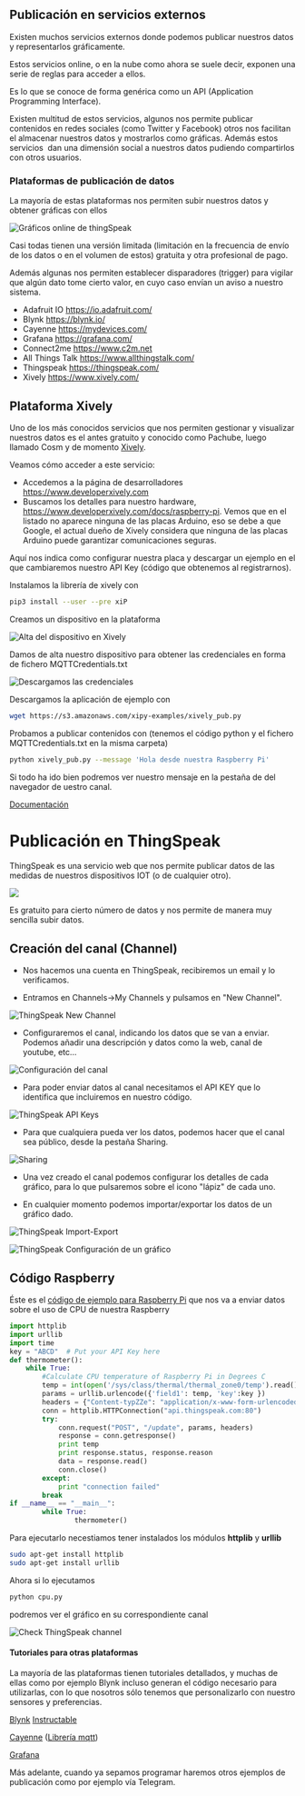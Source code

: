 ## Publicación en servicios externos

Existen muchos servicios externos donde podemos publicar nuestros datos y representarlos gráficamente.

Estos servicios online, o en la nube como ahora se suele decir, exponen una serie de reglas para acceder a ellos.

Es lo que se conoce de forma genérica como un API (Application Programming Interface). 

Existen multitud de estos servicios, algunos nos permite publicar contenidos en redes sociales (como Twitter y Facebook) otros nos facilitan el almacenar nuestros datos y mostrarlos como gráficas. Además estos servicios  dan una dimensión social a nuestros datos pudiendo compartirlos con otros usuarios.


### Plataformas de publicación de datos

La mayoría de estas plataformas nos permiten subir nuestros datos y obtener gráficas con ellos

![Gráficos online de thingSpeak](./images/TS_ML_Cropped_Visulaization_11001.png)

Casi todas tienen una versión limitada (limitación en la frecuencia de envío de los datos o en el volumen de estos) gratuita y otra profesional de pago.

Además algunas nos permiten establecer disparadores (trigger) para vigilar que algún dato tome cierto valor, en cuyo caso envían un aviso a nuestro sistema.

* Adafruit IO https://io.adafruit.com/
* Blynk  https://blynk.io/
* Cayenne https://mydevices.com/ 
* Grafana https://grafana.com/
* Connect2me https://www.c2m.net
* All Things Talk https://www.allthingstalk.com/
* Thingspeak https://thingspeak.com/
* Xively https://www.xively.com/


## Plataforma Xively

Uno de los más conocidos servicios que nos permiten gestionar y visualizar nuestros datos es el antes gratuito y conocido como Pachube, luego llamado Cosm y de momento [Xively](https://xively.com/).

Veamos cómo acceder a este servicio:

* Accedemos a la página de desarrolladores https://www.developerxively.com
* Buscamos los detalles para nuestro hardware, https://www.developerxively.com/docs/raspberry-pi. Vemos que en el listado no aparece ninguna de las placas Arduino, eso se debe a que Google, el actual dueño de Xively considera que ninguna de las placas Arduino puede garantizar comunicaciones seguras.

Aquí nos indica como configurar nuestra placa y descargar un ejemplo en el que cambiaremos nuestro API Key (código que obtenemos al registrarnos).

Instalamos la librería de xively con
```sh
pip3 install --user --pre xiP
```

Creamos un dispositivo en la plataforma 

![Alta del dispositivo en Xively](./images/637e385-XMA-raspberryPi-create-device-001.jpg)

Damos de alta nuestro dispositivo para obtener las credenciales en forma de fichero MQTTCredentials.txt 

![Descargamos las credenciales](./images/6b02bf3-XMA-raspberryPi-device-get-password-001.jpg)

Descargamos la aplicación de ejemplo con
```sh
wget https://s3.amazonaws.com/xipy-examples/xively_pub.py
```

Probamos a publicar contenidos con (tenemos el código python y el fichero MQTTCredentials.txt en la misma carpeta)

```sh
python xively_pub.py --message 'Hola desde nuestra Raspberry Pi'
```

Si todo ha ido bien podremos ver nuestro mensaje en la pestaña de del navegador de uestro canal.

[Documentación](https://www.developerxively.com/docs/raspberry-pi#create-a-device-template)

# Publicación en ThingSpeak

ThingSpeak es una servicio web que nos permite publicar datos de las medidas de nuestros dispositivos IOT (o de cualquier otro).

![](./images/ThingSpeak1.png)

Es gratuito para cierto número de datos y nos permite de manera muy sencilla subir datos.

## Creación del canal (Channel)

* Nos hacemos una cuenta en ThingSpeak, recibiremos un email y lo verificamos.

* Entramos en Channels->My Channels y pulsamos en "New Channel".

![ThingSpeak New Channel](./images/ThingSpeakNewChannel.png)

* Configuraremos el canal, indicando los datos que se van a enviar. Podemos añadir una descripción y datos como la web, canal de youtube, etc...

![Configuración del canal](./images/ThingSpeakConfiguracionCanal.png)

* Para poder enviar datos al canal necesitamos el API KEY que lo identifica que incluiremos en nuestro código.

![ThingSpeak API Keys](./images/ThingSpeakAPIKeys.png)

* Para que cualquiera pueda ver los datos, podemos hacer que el canal sea público, desde la pestaña Sharing.

![Sharing](./images/ThingSpeakCanalPublico.png)

* Una vez creado el canal podemos configurar los detalles de cada gráfico, para lo que pulsaremos sobre el icono "lápiz" de cada uno.

* En cualquier momento podemos importar/exportar los datos de un gráfico dado.

![ThingSpeak Import-Export](./images/ThingSpeakImport-Export.png)

![ThingSpeak Configuración de un gráfico](./images/ThingSpeakConfiguracionGrafico.png)

## Código Raspberry 

Éste es el [código de ejemplo para Raspberry Pi](https://iotdesignpro.com/projects/how-to-send-data-to-thingspeak-cloud-using-raspberry-pi) que nos va a enviar datos sobre el uso de CPU de nuestra Raspberry


```py
import httplib
import urllib
import time
key = "ABCD"  # Put your API Key here
def thermometer():
    while True:
        #Calculate CPU temperature of Raspberry Pi in Degrees C
        temp = int(open('/sys/class/thermal/thermal_zone0/temp').read()) / 1e3 # Get Raspberry Pi CPU temp
        params = urllib.urlencode({'field1': temp, 'key':key }) 
        headers = {"Content-typZZe": "application/x-www-form-urlencoded","Accept": "text/plain"}
        conn = httplib.HTTPConnection("api.thingspeak.com:80")
        try:
            conn.request("POST", "/update", params, headers)
            response = conn.getresponse()
            print temp
            print response.status, response.reason
            data = response.read()
            conn.close()
        except:
            print "connection failed"
        break
if __name__ == "__main__":
        while True:
                thermometer()
```

Para ejecutarlo necestiamos tener instalados los módulos **httplib** y **urllib**

```sh
sudo apt-get install httplib
sudo apt-get install urllib
```
Ahora si lo ejecutamos

```sh
python cpu.py
```
 podremos ver el gráfico en su correspondiente canal

![Check ThingSpeak channel](./images/Check-ThingSpeak-site-for-Data-Logging.png)

#### Tutoriales para otras plataformas

La mayoría de las plataformas tienen tutoriales detallados, y muchas de ellas como por ejemplo Blynk incluso generan el código necesario para utilizarlas, con lo que nosotros sólo tenemos que personalizarlo con nuestro sensores y preferencias.

[Blynk](https://blynk.io/en/getting-started) [Instructable](https://www.instructables.com/id/Blynk-JavaScript-in-20-minutes-Raspberry-Pi-Edison/)

[Cayenne](https://www.instructables.com/id/Platform-IoT-Cayenne-Mydevices-ESP8266-12E-NodeMCU/) ([Librería mqtt](https://github.com/myDevicesIoT/Cayenne-MQTT-ESP))

[Grafana](https://www.spainlabs.com/foros/tema-SpainLabsIoT2018-Grafana-Dashboard-Open-Source)

Más adelante, cuando ya sepamos programar haremos otros ejemplos de publicación como por ejemplo vía Telegram.

